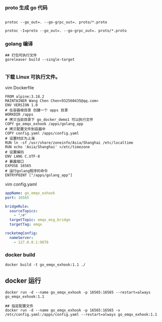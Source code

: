 ### proto 生成 go 代码
```shell

protoc --go_out=. --go-grpc_out=. proto/*.proto

protoc -I=proto --go_out=. --go-grpc_out=. proto/*.proto

```

### golang 编译
```shell
## 打包可执行文件
goreleaser build --single-target


```

### 下载 Linux 可执行文件。

vim Dockerfile
```shell
FROM alpine:3.18.2
MAINTAINER Wang Chen Chen<932560435@qq.com>
ENV VERSION 1.0
# 在容器根目录 创建一个 apps 目录
WORKDIR /apps
# 拷贝当前目录下 go_docker_demo1 可以执行文件
COPY go_emqx_exhook /apps/golang_app
# 拷贝配置文件到容器中
COPY config.yaml /apps/config.yaml
# 设置时区为上海
RUN ln -sf /usr/share/zoneinfo/Asia/Shanghai /etc/localtime
RUN echo 'Asia/Shanghai' >/etc/timezone
# 设置编码
ENV LANG C.UTF-8
# 暴露端口
EXPOSE 16565
# 运行golang程序的命令
ENTRYPOINT ["/apps/golang_app"]
```

vim config.yaml
```yaml
appName: go_emqx_exhook
port: 16565

bridgeRule:
  sourceTopics:
    - "/#"
  targetTopic: emqx_msg_bridge
  targetTag: emqx

rocketmqConfig:
  nameServer:
    - 127.0.0.1:9876
```

### docker build
```shell
docker build -t go_emqx_exhook:1.1 ./
```

## docker 运行
```shell
docker run -d --name go_emqx_exhook -p 16565:16565 --restart=always go_emqx_exhook:1.1

## 指定配置文件
docker run -d --name go_emqx_exhook -p 16565:16565 -v /etc/config.yaml:/apps/config.yaml --restart=always go_emqx_exhook:1.1
```
